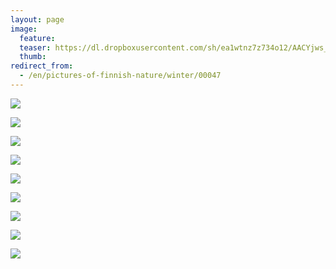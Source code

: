 ```yaml
---
layout: page
image:
  feature:
  teaser: https://dl.dropboxusercontent.com/sh/ea1wtnz7z734o12/AACYjws_QooDU0cn8CluCy24a/luontokuvat/talvi/3/DS43961-245px.jpg
  thumb:
redirect_from:
  - /en/pictures-of-finnish-nature/winter/00047
---
```


[![](https://dl.dropboxusercontent.com/sh/ea1wtnz7z734o12/AAC7LciDAj7MUCYhryg1f7_Za/luontokuvat/talvi/3/DS43954-800px.jpg)](https://dl.dropboxusercontent.com/sh/ea1wtnz7z734o12/AACO-3cZAUMb2er8YrnH7PE2a/luontokuvat/talvi/3/DS43954.jpg)

[![](https://dl.dropboxusercontent.com/sh/ea1wtnz7z734o12/AACg4ZQfny2j_s3XphVJT1Gva/luontokuvat/talvi/3/DS43961-800px.jpg)](https://dl.dropboxusercontent.com/sh/ea1wtnz7z734o12/AAAKrFrz25QIaESu5Zy-jHQga/luontokuvat/talvi/3/DS43961.jpg)

[![](https://dl.dropboxusercontent.com/sh/ea1wtnz7z734o12/AACodkQktSc-R_sLdcM0qVLfa/luontokuvat/talvi/3/DS43963-800px.jpg)](https://dl.dropboxusercontent.com/sh/ea1wtnz7z734o12/AAC6AHvsr7isHMAY_6eTC5R_a/luontokuvat/talvi/3/DS43963.jpg)

[![](https://dl.dropboxusercontent.com/sh/ea1wtnz7z734o12/AAD0QjVvx9POwrUgydJMnFVka/luontokuvat/talvi/3/DS43844-800px.jpg)](https://dl.dropboxusercontent.com/sh/ea1wtnz7z734o12/AACPatI_rselmMT5LW6L7IsRa/luontokuvat/talvi/3/DS43844.jpg)

[![](https://dl.dropboxusercontent.com/sh/ea1wtnz7z734o12/AADj_x9rkoi--PIGNXryUh5ta/luontokuvat/talvi/3/DS43845-800px.jpg)](https://dl.dropboxusercontent.com/sh/ea1wtnz7z734o12/AABTZ31HXGn34RdohOx6JaRYa/luontokuvat/talvi/3/DS43845.jpg)

[![](https://dl.dropboxusercontent.com/sh/ea1wtnz7z734o12/AADEXekvecTUYh5Gg18PXYiqa/luontokuvat/talvi/3/DS43848-800px.jpg)](https://dl.dropboxusercontent.com/sh/ea1wtnz7z734o12/AAAe7JPZ6yItlUw-oQl3W03Ya/luontokuvat/talvi/3/DS43848.jpg)

[![](https://dl.dropboxusercontent.com/sh/ea1wtnz7z734o12/AABibGyvTID5NVniCKhCEnama/luontokuvat/talvi/3/DS43860-800px.jpg)](https://dl.dropboxusercontent.com/sh/ea1wtnz7z734o12/AACdfNaJ97NFzI6V46wZAnlxa/luontokuvat/talvi/3/DS43860.jpg)

[![](https://dl.dropboxusercontent.com/sh/ea1wtnz7z734o12/AAAE6Qk9kpb4AKETMLhM0YRUa/luontokuvat/talvi/3/DS43861-800px.jpg)](https://dl.dropboxusercontent.com/sh/ea1wtnz7z734o12/AADVal_UqJUL426RW1JXkgu2a/luontokuvat/talvi/3/DS43861.jpg)

[![](https://dl.dropboxusercontent.com/sh/ea1wtnz7z734o12/AABr74cBpTzHQABY9TsKS5vva/luontokuvat/talvi/3/DS43855-800px.jpg)](https://dl.dropboxusercontent.com/sh/ea1wtnz7z734o12/AADl37cyinIIdA_1k_rza2zsa/luontokuvat/talvi/3/DS43855.jpg)
